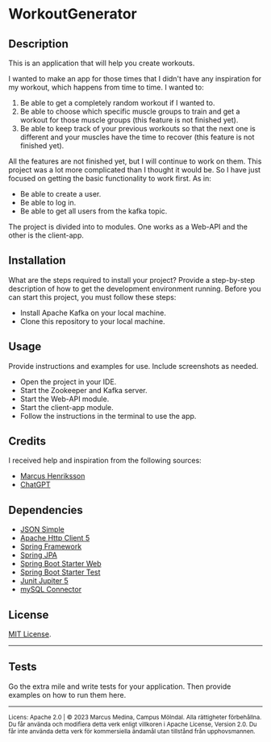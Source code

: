 # WorkoutGenerator

## Description

This is an application that will help you create workouts.

I wanted to make an app for those times that I didn't have any inspiration for my workout, which happens from time to time.
I wanted to:
1. Be able to get a completely random workout if I wanted to.
2. Be able to choose which specific muscle groups to train and get a workout for those muscle groups (this feature is not finished yet).
3. Be able to keep track of your previous workouts so that the next one is different and your muscles have the time to recover (this feature is not finished yet).

All the features are not finished yet, but I will continue to work on them. This project was a lot more complicated than I thought it would be.
So I have just focused on getting the basic functionality to work first. As in:
- Be able to create a user.
- Be able to log in.
- Be able to get all users from the kafka topic.

The project is divided into to modules. One works as a Web-API and the other is the client-app.


## Installation

What are the steps required to install your project? Provide a step-by-step description of how to get the development environment running.
Before you can start this project, you must follow these steps:

- Install Apache Kafka on your local machine.
- Clone this repository to your local machine.


## Usage

Provide instructions and examples for use. Include screenshots as needed.

- Open the project in your IDE.
- Start the Zookeeper and Kafka server.
- Start the Web-API module.
- Start the client-app module.
- Follow the instructions in the terminal to use the app.


## Credits

I received help and inspiration from the following sources:

* [Marcus Henriksson](https://github.com/MarcusRestoryAi)
* [ChatGPT](https://openAI.com)

## Dependencies

* [JSON Simple](https://mvnrepository.com/artifact/com.googlecode.json-simple/json-simple)
* [Apache Http Client 5](https://mvnrepository.com/artifact/org.apache.httpcomponents.client5/httpclient5)
* [Spring Framework](https://mvnrepository.com/artifact/org.springframework.kafka/spring-kafka/3.0.11)
* [Spring JPA](https://mvnrepository.com/artifact/org.springframework.boot/spring-boot-starter-data-jpa/3.1.4)
* [Spring Boot Starter Web](https://mvnrepository.com/artifact/org.springframework.boot/spring-boot-starter-web/3.1.4)
* [Spring Boot Starter Test](https://mvnrepository.com/artifact/org.springframework.boot/spring-boot-starter-test/3.1.4)
* [Junit Jupiter 5](https://mvnrepository.com/artifact/org.junit.jupiter/junit-jupiter/5.7.0)
* [mySQL Connector](https://mvnrepository.com/artifact/mysql/mysql-connector-java/8.0.23)


## License

[MIT License](https://choosealicense.com/licenses/mit/).

---


## Tests


Go the extra mile and write tests for your application. Then provide examples on how to run them here.


<hr><sub>Licens: Apache 2.0 | © 2023 Marcus Medina, Campus Mölndal. Alla rättigheter förbehållna.<br>Du får använda och modifiera detta verk enligt villkoren i Apache License, Version 2.0. Du får inte använda detta verk för kommersiella ändamål utan tillstånd från upphovsmannen.</sub>
